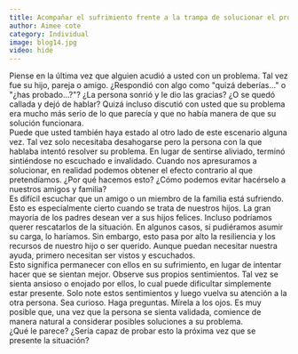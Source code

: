 ```yaml
---
title: Acompañar el sufrimiento frente a la trampa de solucionar el problema
author: Aimee cote
category: Individual
image: blog14.jpg
video: hide
---
```

<div>Piense en la última vez que alguien acudió a usted con un problema. Tal vez fue su hijo, pareja o amigo. ¿Respondió con algo como "quizá deberías..." o "¿has probado...?"? ¿La persona sonrió y le dio las gracias? ¿O se quedó callada y dejó de hablar? Quizá incluso discutió con usted que su problema era mucho más serio de lo que parecía y que no había manera de que su solución funcionara.<br>Puede que usted también haya estado al otro lado de este escenario alguna vez. Tal vez solo necesitaba desahogarse pero la persona con la que hablaba intentó resolver su problema. En lugar de sentirse aliviado, terminó sintiéndose no escuchado e invalidado. Cuando nos apresuramos a solucionar, en realidad podemos obtener el efecto contrario al que pretendíamos. ¿Por qué hacemos esto? ¿Cómo podemos evitar hacérselo a nuestros amigos y familia?<br>Es difícil escuchar que un amigo o un miembro de la familia está sufriendo. Esto es especialmente cierto cuando se trata de nuestros hijos. La gran mayoría de los padres desean ver a sus hijos felices. Incluso podríamos querer rescatarlos de la situación. En algunos casos, si pudiéramos asumir su carga, lo haríamos. Sin embargo, esto pasa por alto la resiliencia y los recursos de nuestro hijo o ser querido. Aunque puedan necesitar nuestra ayuda, primero necesitan ser vistos y escuchados.<br>Esto significa permanecer con ellos en su sufrimiento, en lugar de intentar hacer que se sientan mejor. Observe sus propios sentimientos. Tal vez se sienta ansioso o enojado por ellos, lo cual puede dificultar simplemente estar presente. Solo note estos sentimientos y luego vuelva su atención a la otra persona. Sea curioso. Haga preguntas. Mírela a los ojos. Es muy posible que, una vez que la persona se sienta validada, comience de manera natural a considerar posibles soluciones a su problema.<br>¿Qué le parece? ¿Sería capaz de probar esto la próxima vez que se presente la situación?</div>
